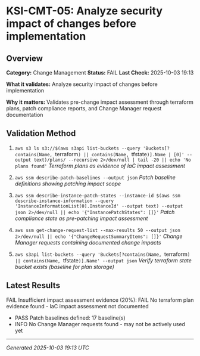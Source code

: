 # KSI-CMT-05: Analyze security impact of changes before implementation

## Overview

**Category:** Change Management
**Status:** FAIL
**Last Check:** 2025-10-03 19:13

**What it validates:** Analyze security impact of changes before implementation

**Why it matters:** Validates pre-change impact assessment through terraform plans, patch compliance reports, and Change Manager request documentation

## Validation Method

1. `aws s3 ls s3://$(aws s3api list-buckets --query 'Buckets[?contains(Name, `terraform`) || contains(Name, `tfstate`)].Name | [0]' --output text)/plans/ --recursive 2>/dev/null | tail -20 || echo 'No plans found'`
   *Terraform plans as evidence of IaC impact assessment*

2. `aws ssm describe-patch-baselines --output json`
   *Patch baseline definitions showing patching impact scope*

3. `aws ssm describe-instance-patch-states --instance-id $(aws ssm describe-instance-information --query 'InstanceInformationList[0].InstanceId' --output text) --output json 2>/dev/null || echo '{"InstancePatchStates": []}'`
   *Patch compliance state as pre-patching impact assessment*

4. `aws ssm get-change-request-list --max-results 50 --output json 2>/dev/null || echo '{"ChangeRequestSummaryItems": []}'`
   *Change Manager requests containing documented change impacts*

5. `aws s3api list-buckets --query 'Buckets[?contains(Name, `terraform`) || contains(Name, `tfstate`)].Name' --output json`
   *Verify terraform state bucket exists (baseline for plan storage)*

## Latest Results

FAIL Insufficient impact assessment evidence (20%): FAIL No terraform plan evidence found - IaC impact assessment not documented
- PASS Patch baselines defined: 17 baseline(s)
- INFO No Change Manager requests found - may not be actively used yet

---
*Generated 2025-10-03 19:13 UTC*